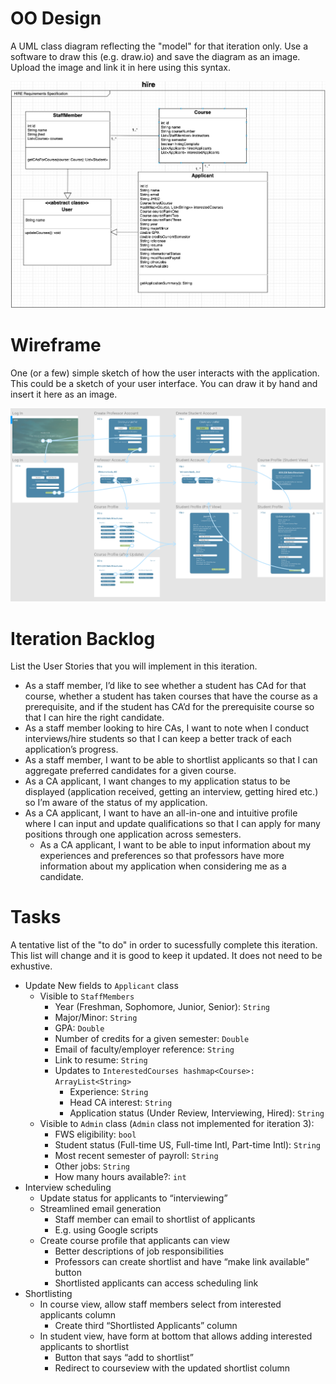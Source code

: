 # OO Design
A UML class diagram reflecting the "model" for that iteration only.
Use a software to draw this (e.g. draw.io) and save the diagram as an image.
Upload the image and link it in here using this syntax.

![UML Diagram](./img/uml.png)

# Wireframe
One (or a few) simple sketch of how the user interacts with the application.
This could be a sketch of your user interface.
You can draw it by hand and insert it here as an image.

![Wireframe](./img/wireframe.png)

# Iteration Backlog
List the User Stories that you will implement in this iteration.

- As a staff member, I’d like to see whether a student has CAd for that course, whether a student has taken courses that have the course as a prerequisite, and if the student has CA’d for the prerequisite course so that I can hire the right candidate.
- As a staff member looking to hire CAs, I want to note when I conduct interviews/hire students so that I can keep a better track of each application’s progress.
- As a staff member, I want to be able to shortlist applicants so that I can aggregate preferred candidates for a given course.
- As a CA applicant, I want changes to my application status to be displayed (application received, getting an interview, getting hired etc.) so I’m aware of the status of my application.
- As a CA applicant, I want to have an all-in-one and intuitive profile where I can input and update qualifications so that I can apply for many positions through one application across semesters.
  - As a CA applicant, I want to be able to input information about my experiences and preferences so that professors have more information about my application when considering me as a candidate.


# Tasks
A tentative list of the "to do" in order to sucessfully complete this iteration.
This list will change and it is good to keep it updated.
It does not need to be exhustive.

- Update New fields to `Applicant` class
  - Visible to `StaffMembers`
    - Year (Freshman, Sophomore, Junior, Senior): `String`
    - Major/Minor: `String`
    - GPA: `Double`
    - Number of credits for a given semester: `Double`
    - Email of faculty/employer reference: `String`
    - Link to resume: `String`
    - Updates to `InterestedCourses hashmap<Course>: ArrayList<String>`
      - Experience: `String`
      - Head CA interest: `String`
      - Application status (Under Review, Interviewing, Hired): `String`
  - Visible to `Admin` class (`Admin` class not implemented for iteration 3):
    - FWS eligibility: `bool`
    - Student status (Full-time US, Full-time Intl, Part-time Intl): `String`
    - Most recent semester of payroll: `String`
    - Other jobs: `String`
    - How many hours available?: `int`
- Interview scheduling
  - Update status for applicants to “interviewing”
  - Streamlined email generation
    - Staff member can email to shortlist of applicants
    - E.g. using Google scripts
  - Create course profile that applicants can view
    - Better descriptions of job responsibilities
    - Professors can create shortlist and have “make link available” button
    - Shortlisted applicants can access scheduling link
- Shortlisting
  - In course view, allow staff members select from interested applicants column
    - Create third “Shortlisted Applicants” column
  - In student view, have form at bottom that allows adding interested applicants to shortlist
    - Button that says “add to shortlist”
    - Redirect to courseview with the updated shortlist column
